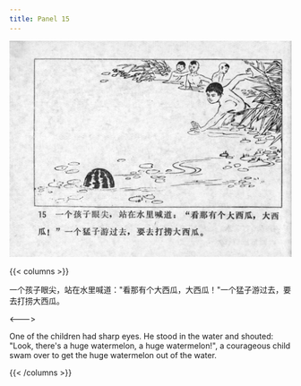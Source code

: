 ```yaml
---
title: Panel 15
---
```


![niqiu page](./../../images/niqiu/seifert0397_nqkg_0019_015.jpg)

{{< columns >}}

一个孩子眼尖，站在水里喊道："看那有个大西瓜，大西瓜！"一个猛子游过去，要去打捞大西瓜。

<--->

One of the children had sharp eyes. He stood in the water and shouted: "Look, there's a huge watermelon, a huge watermelon!", a courageous child swam over to get the huge watermelon out of the water.

{{< /columns >}}